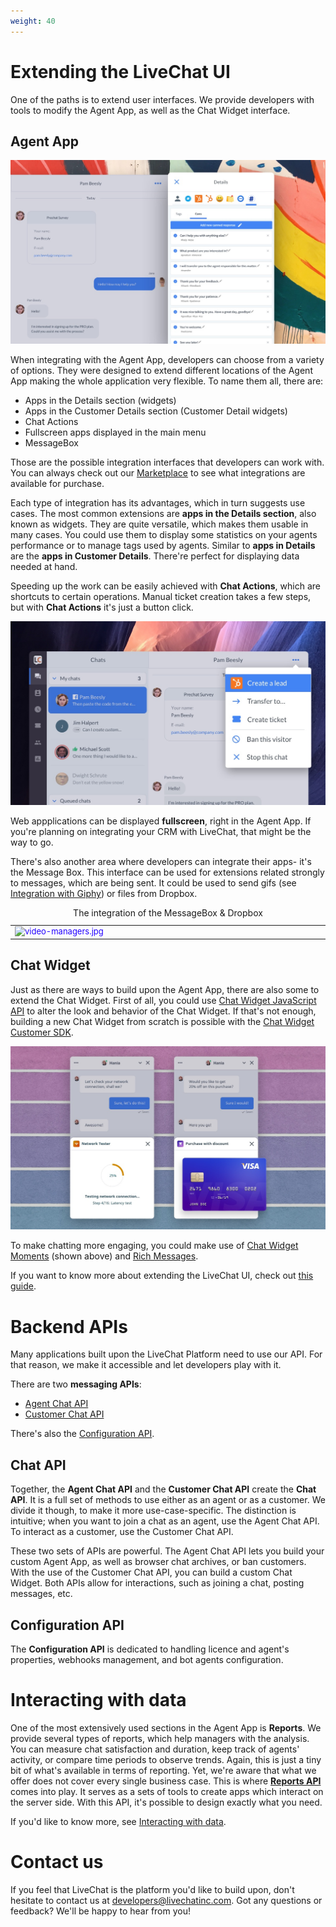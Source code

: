 ```yaml
---
weight: 40
---
```


# Extending the LiveChat UI

<!-- [Extending user interfaces](https://developers.livechatinc.com/docs/building-apps-for-livechat/#extending-user-interfaces) -->

One of the paths is to extend user interfaces. We provide developers with tools to modify the Agent App, as well as the Chat Widget interface. 

## Agent App 

![LiveChat Tag Master](livechat-tag-master-app.jpg)

When integrating with the Agent App, developers can choose from a variety of options. They were designed to extend different locations of the Agent App making the whole application very flexible. To name them all, there are: 

- Apps in the Details section (widgets)
- Apps in the Customer Details section (Customer Detail widgets)
- Chat Actions
- Fullscreen apps displayed in the main menu
- MessageBox

Those are the possible integration interfaces that developers can work with. You can always check out our [Marketplace](https://www.livechatinc.com/marketplace/) to see what integrations are available for purchase.

Each type of integration has its advantages, which in turn suggests use cases. The most common extensions are **apps in the Details section**, also known as widgets. They are quite versatile, which makes them usable in many cases. You could use them to display some statistics on your agents performance or to manage tags used by agents. Similar to **apps in Details** are the **apps in Customer Details**. There're perfect for displaying data needed at hand. 

Speeding up the work can be easily achieved with **Chat Actions**, which are shortcuts to certain operations. Manual ticket creation takes a few steps, but with **Chat Actions** it's just a button click.

![LiveChat Chat Actions](livechat-chat-actions.jpg)

Web appplications can be displayed **fullscreen**, right in the Agent App. If you're planning on integrating your CRM with LiveChat, that might be the way to go.

There's also another area where developers can integrate their apps- it's the Message Box. This interface can be used for extensions related strongly to messages, which are being sent.
It could be used to send gifs (see [Integration with Giphy](https://developers.livechatinc.com/docs/building-apps-for-livechat/#messagebox)) or files from Dropbox.

<!-- **See the integration of the MessageBox & Dropbox:**  -->

<table border="0" cellpadding="0" cellspacing="0" role="presentation" style="border-collapse:collapse;border-spacing:0px;">
    <caption>The integration of the MessageBox & Dropbox</caption>
    <tbody>
        <tr>
            <td style="width:580px;">
                <a href="https://youtu.be/P07QVFOrT04" target="_blank" style="color:#2200FF;text-decoration:none;">
                <img src="https://cdn.livechatinc.com/mailing/2019-06/managers/video-managers.jpg" style="border:0;display:block;outext-decoration:none;height:auto;width:100%;font-size:13px;" width="580" alt="video-managers.jpg"></a>
            </td>
        </tr>
    </tbody>
</table>

## Chat Widget

Just as there are ways to build upon the Agent App, there are also some to extend the Chat Widget. First of all, you could use [Chat Widget JavaScript API](https://developers.livechatinc.com/docs/js-api/) to alter the look and behavior of the Chat Widget. If that's not enough, building a new Chat Widget from scratch is possible with the [Chat Widget Customer SDK](https://developers.livechatinc.com/docs/visitor-sdk/).

![LiveChat Moments](livechat-moments-in-chat.jpg)

To make chatting more engaging, you could make use of [Chat Widget Moments](https://developers.livechatinc.com/docs/building-apps-for-livechat/#moments) (shown above) and [Rich Messages](https://www.livechatinc.com/help/rich-messages/).

If you want to know more about extending the LiveChat UI, check out [this guide](https://developers.livechatinc.com/docs/building-apps-for-livechat/#extending-user-interfaces).

# Backend APIs

Many applications built upon the LiveChat Platform need to use our API. For that reason, we make it accessible and let developers play with it. 

There are two **messaging APIs**: 

- [Agent Chat API](https://developers.livechatinc.com/beta-docs/agent-chat-api/)
- [Customer Chat API](https://developers.livechatinc.com/beta-docs/customer-chat-api/)

There's also the [Configuration API](https://developers.livechatinc.com/beta-docs/configuration-api/).

## Chat API

Together, the **Agent Chat API** and the **Customer Chat API** create the **Chat API**. It is a full set of methods to use either as an agent or as a customer. We divide it though, to make it more use-case-specific. The distinction is intuitive; when you want to join a chat as an agent, use the Agent Chat API. To interact as a customer, use the Customer Chat API. 

These two sets of APIs are powerful. The Agent Chat API lets you build your custom Agent App, as well as browser chat archives, or ban customers. With the use of the Customer Chat API, you can build a custom Chat Widget. Both APIs allow for interactions, such as joining a chat, posting messages, etc.

## Configuration API

The **Configuration API** is dedicated to handling licence and agent's properties, webhooks management, and bot agents configuration.

# Interacting with data

One of the most extensively used sections in the Agent App is **Reports**. We provide several types of reports, which help managers with the analysis. You can measure chat satisfaction and duration, keep track of agents' activity, or compare time periods to observe trends. Again, this is just a tiny bit of what's available in terms of reporting. Yet, we're aware that what we offer does not cover every single business case. This is where [**Reports API**](https://developers.livechatinc.com/docs/rest-api/#reports) comes into play. It serves as a sets of tools to create apps which interact on the server side. With this API, it's possible to design exactly what you need. 

If you'd like to know more, see [Interacting with data](https://developers.livechatinc.com/docs/building-apps-for-livechat/#interacting-with-data).

# Contact us

If you feel that LiveChat is the platform you'd like to build upon, don't hesitate to contact us at [developers@livechatinc.com](mailto:developers@livechatinc.com).
Got any questions or feedback? We'll be happy to hear from you!